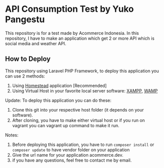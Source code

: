 # API Consumption Test by Yuko Pangestu

This repository is for a test made by Acommerce Indonesia. In this repository, I have to make an application which get 2 or more API which is social media and weather API.

## How to Deploy

This repository using Laravel PHP Framework, to deploy this application you can use 2 methods:

1. Using [Homestead](https://laravel.com/docs/5.3/homestead) application [Recommended]
2. Using Virtual Host in your favorite local server software: [XAMPP](https://www.apachefriends.org/index.html), [WAMP](http://www.wampserver.com/en/)

Update:
To deploy this application you can do these:
1. Clone this git into your respective host folder (it depends on your software).
2. After cloning, you have to make either virtual host or if you run on vagrant you can vagrant up command to make it run.

Notes:
1. Before deploying this application, you have to run `composer install` or `composer update` to have vendor folder on your application
2. Give the url name for your application acommerce.dev.
3. if you have any questions, feel free to contact me by email.
